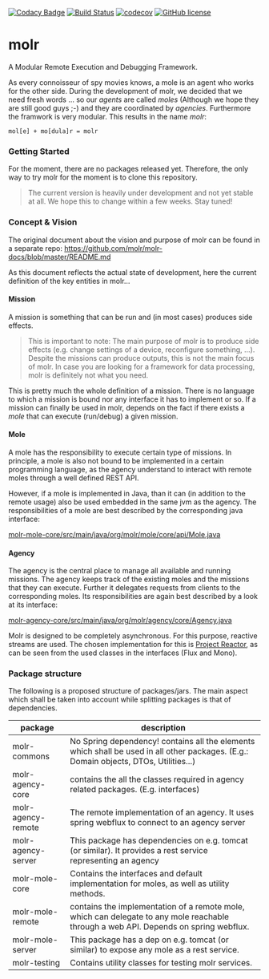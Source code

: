 [![Codacy Badge](https://api.codacy.com/project/badge/Grade/78b10d06c5474a908dcf5ad7da08e269)](https://app.codacy.com/app/molr-developers/molr?utm_source=github.com&utm_medium=referral&utm_content=molr/molr&utm_campaign=Badge_Grade_Dashboard)
[![Build Status](https://travis-ci.com/molr/molr.svg?branch=master)](https://travis-ci.com/molr/molr)
[![codecov](https://codecov.io/gh/molr/molr/branch/master/graph/badge.svg)](https://codecov.io/gh/molr/molr)
[![GitHub license](https://img.shields.io/github/license/molr/molr.svg)](https://github.com/molr/molr/blob/master/LICENSE)


# molr

A Modular Remote Execution and Debugging Framework.

As every connoisseur of spy movies knows, a mole is an agent who works for the other side. 
During the development of molr, we decided that we need fresh words ... so our _agents_ are called _moles_ 
(Although we hope they are still good guys ;-) and they are coordinated by _agencies_.
Furthermore the framwork is very modular. This results in the name _molr_:
```
mol[e] + mo[dula]r = molr
``` 

### Getting Started
For the moment, there are no packages released yet. Therefore, the only way to try molr for the moment is to clone 
this repository.

> The current version is heavily under development and not yet stable at all. We hope this to change within a few weeks. 
> Stay tuned! 

### Concept & Vision
The original document about the vision and purpose of molr can be found in a separate repo:
https://github.com/molr/molr-docs/blob/master/README.md

As this document reflects the actual state of development, here the current definition of the key entities in molr...

#### Mission
A mission is something that can be run and (in most cases) produces side effects. 

>This is important to note: 
>The main purpose of molr is to produce side effects (e.g. change settings of a device, reconfigure something, ...). 
>Despite the missions can produce outputs, this is not the main focus of molr. In case you are looking for a framework 
>for data processing, molr is definitely not what you need.

This is pretty much the whole definition of a mission. There is no language to which a mission is bound nor any 
interface it has to implement or so. If a mission can finally be used in molr, depends on the fact if there exists a 
_mole_ that can execute (run/debug) a given mission.

#### Mole   
A mole has the responsibility to execute certain type of missions. In principle, a mole is also not bound to be 
implemented in a certain programming language, as the agency understand to interact with remote moles through a well 
defined REST API.
 
However, if a mole is implemented in Java, than it can (in addition to the remote usage) also be used embedded in 
the same jvm as the agency. The responsibilities of a mole are best described by the corresponding java interface:

[molr-mole-core/src/main/java/org/molr/mole/core/api/Mole.java](molr-mole-core/src/main/java/org/molr/mole/core/api/Mole.java)
 
#### Agency
The agency is the central place to manage all available and running missions. The agency keeps track of the existing
moles and the missions that they can execute. Further it delegates requests from clients to the corresponding moles.
Its responsibilities are again best described by a look at its interface:

[molr-agency-core/src/main/java/org/molr/agency/core/Agency.java](molr-agency-core/src/main/java/org/molr/agency/core/Agency.java)

Molr is designed to be completely asynchronous. For this purpose, reactive streams are used. The chosen implementation
for this is [Project Reactor](https://projectreactor.io/), as can be seen from the used classes in the interfaces
(Flux and Mono).

### Package structure

The following is a proposed structure of packages/jars. The main aspect which shall be taken into 
account while splitting packages is that of dependencies. 

| package | description|
|---------| -----------|
|molr-commons | No Spring dependency! contains all the elements which shall be used in all other packages. (E.g.: Domain objects, DTOs, Utilities...)|
|molr-agency-core | contains the all the classes required in agency related packages. (E.g. interfaces)|
|molr-agency-remote | The remote implementation of an agency. It uses spring webflux to connect to an agency server|
|molr-agency-server | This package has dependencies on e.g. tomcat (or similar). It provides a rest service representing an agency |
|molr-mole-core | Contains the interfaces and default implementation for moles, as well as utility methods.|
|molr-mole-remote | contains the implementation of a remote mole, which can delegate to any mole reachable through a web API. Depends on spring webflux. |
|molr-mole-server |    This package has a dep on e.g. tomcat (or similar) to expose any mole as a rest service. |
|molr-testing |    Contains utility classes for testing molr services. |
